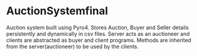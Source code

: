 # AuctionSystemfinal
Auction system built using Pyro4. Stores Auction, Buyer and Seller details persistently and dynamically in csv files. Server acts as an auctioneer and clients are abstracted as buyer and client programs. Methods are inherited from the server(auctioneer) to be used by the clients. 
